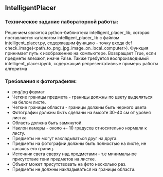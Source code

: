 ## IntelligentPlacer
### Техническое задание лабораторной работы:
Решением является python-библиотека intelligent_placer_lib, которая поставляется каталогом intelligent_placer_lib с файлом intelligent_placer.py, содержащим функцию - точку входа
def check_image(<path_to_png_jpg_image_on_local_computer>). Функция принимает путь к изображению на компьютере. Возвращает True, если предметы влезают, иначе False.
Также требуется воспроизводимый intelligent_placer.ipynb, содержащий репрезентативные примеры работы алгоритма


### Требования к фотографиям:
   - png/jpg формат
   - Четкие границы предмета - границы должны по цвету выделяться на белом листе.
   - Четкие границы области - границы должны быть черного цвета
   - Фотографии должны быть сделаны на высоте 30-40 см от уровня листка
   - Область должна быть замкнутой.
   - Наклон камеры - около +- 10 градусов относительно нормали к листу.
   - Предметы не могут накладываться друг на друга.
   - Предметы на фотографии должны быть полностью на листе, не касаясь его границ.
   - Источник света сверху над предметами - т.е минимальное присутствие тени предметов на листке.
   - Объект может присутствовать на фото несколько раз.
   - Предметы не должны накладываться на границы области.